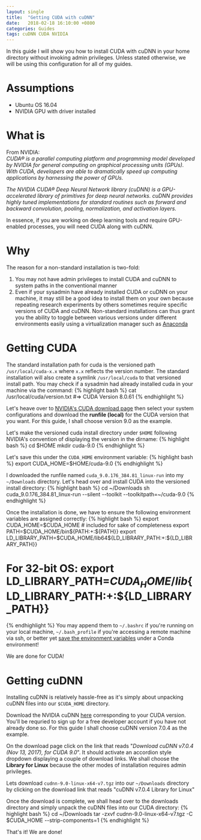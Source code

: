 ```yaml
---
layout: single
title:  "Getting CUDA with cuDNN"
date:   2018-02-18 16:10:00 +0800
categories: Guides
tags: cuDNN CUDA NVIDIA
---
```

In this guide I will show you how to install CUDA with cuDNN in your home
directory without invoking admin privileges. Unless stated otherwise, we
will be using this configuration for all of my guides.

# Assumptions
* Ubuntu OS 16.04
* NVIDIA GPU with driver installed

# What is
From NVIDIA:  
*CUDA® is a parallel computing platform and programming model developed by
NVIDIA for general computing on graphical processing units (GPUs). With CUDA,
developers are able to dramatically speed up computing applications by
harnessing the power of GPUs.*

*The NVIDIA CUDA® Deep Neural Network library (cuDNN) is a GPU-accelerated
library of primitives for deep neural networks. cuDNN provides highly tuned
implementations for standard routines such as forward and backward convolution,
pooling, normalization, and activation layers.*

In essence, if you are working on deep learning tools and require
GPU-enabled processes, you will need CUDA along with cuDNN.

# Why
The reason for a non-standard installation is two-fold:
1. You may not have admin privileges to install CUDA and cuDNN to system paths
in the conventional manner
2. Even if your sysadmin have already installed CUDA or cuDNN on your machine,
it may still be a good idea to install them on your own because repeating
research experiments by others sometimes require specific versions of CUDA and
cuDNN. Non-standard installations can thus grant you the ability to toggle
between various versions under different environments easily using a
virtualization manager such as [Anaconda][anaconda]

# Getting CUDA
The standard installation path for cuda is the versioned path
`/usr/local/cuda-x.x` where `x.x` reflects the version number. The standard
installation will also create a symlink `/usr/local/cuda` to that versioned
install path. You may check if a sysadmin had already installed cuda in your
machine via the command:
{% highlight bash %}
cat /usr/local/cuda/version.txt
#=> CUDA Version 8.0.61
{% endhighlight %}

Let's heave over to [NVIDIA's CUDA download page][download-cuda]
then select your system configurations and download the **runfile (local)** for
the CUDA version that you want. For this guide, I shall choose version 9.0
as the example.

Let's make the versioned cuda install directory under `$HOME` following
NVIDIA's convention of displaying the version in the dirname:
{% highlight bash %}
cd $HOME
mkdir cuda-9.0
{% endhighlight %}

Let's save this under the `CUDA_HOME` environment variable:
{% highlight bash %}
export CUDA_HOME=$HOME/cuda-9.0
{% endhighlight %}

I downloaded the runfile named `cuda_9.0.176_384.81_linux-run` into my
`~/Downloads` directory. Let's head over and install CUDA into the
versioned install directory:
{% highlight bash %}
cd ~/Downloads
sh cuda_9.0.176_384.81_linux-run --silent --toolkit --toolkitpath=~/cuda-9.0
{% endhighlight %}

Once the installation is done, we have to ensure the following environment
variables are assigned correctly:
{% highlight bash %}
export CUDA_HOME=$CUDA_HOME # included for sake of completeness
export PATH=$CUDA_HOME/bin${PATH:+:${PATH}}
export LD_LIBRARY_PATH=$CUDA_HOME/lib64${LD_LIBRARY_PATH:+:${LD_LIBRARY_PATH}}
# For 32-bit OS: export LD_LIBRARY_PATH=$CUDA_HOME/lib${LD_LIBRARY_PATH:+:${LD_LIBRARY_PATH}}
{% endhighlight %}
You may append them to `~/.bashrc` if you're running on your local machine,
`~/.bash_profile` if you're accessing a remote machine via ssh, or better
yet [save the environment variables][manage-environments] under a Conda environment!

We are done for CUDA!

# Getting cuDNN
Installing cuDNN is relatively hassle-free as it's simply about unpacking
cuDNN files into our `$CUDA_HOME` directory.

Download the NVIDIA cuDNN [here][download-cuDNN] corresponding to your CUDA
version. You'll be requried to sign up for a free developer account if you have
not already done so. For this guide I shall choose cuDNN version 7.0.4 as the
example.

On the download page click on the link that reads
"*Download cuDNN v7.0.4 (Nov 13, 2017), for CUDA 9.0*". It should activate an
accordion style dropdown displaying a couple of download links. We shall choose
the **Library for Linux** because the other modes of installation requires
admin privileges.

Lets download `cudnn-9.0-linux-x64-v7.tgz` into our `~/Downloads` directory
by clicking on the download link that reads "cuDNN v7.0.4 Library for Linux"

Once the download is complete, we shall head over to the downloads directory
and simply unpack the cuDNN files into our CUDA directory:
{% highlight bash %}
cd ~/Downloads
tar -zxvf cudnn-9.0-linux-x64-v7.tgz -C $CUDA_HOME --strip-components=1
{% endhighlight %}

That's it! We are done!

[anaconda]: https://anaconda.org/
[download-cuda]: https://developer.nvidia.com/cuda-downloads
[manage-environments]: https://conda.io/docs/user-guide/tasks/manage-environments.html#saving-environment-variables
[download-cuDNN]: https://developer.nvidia.com/cudnn

